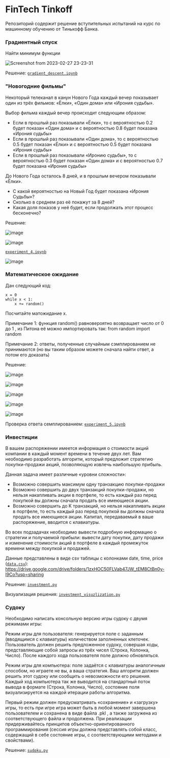 # FinTech Tinkoff

Репозиторий содержит решение вступительных испытаний на курс по машинному обучению от Тинькофф Банка.

### Градиентный спуск
Найти минимум функции

![Screenshot from 2023-02-27 23-23-31](https://user-images.githubusercontent.com/49916951/221677616-cd8fdf22-5f34-46f2-93cb-7c99d0ca9d68.png)

Решение: [`gradient_descent.ipynb`](https://github.com/bountyHntr/fintech_tinkoff/blob/master/gradient_descent.ipynb)

### "Новогодние фильмы"

Некоторый телеканал в канун Нового Года каждый вечер показывает один из трёх фильмов: «Ёлки», «Один дома» или «Ирония судьбы». 

Выбор фильма каждый вечер происходит следующим образом: 
- Если в прошлый раз показывали «Ёлки», то с вероятностью 0.2 будет показан «Один дома» и с вероятностью 0.8 будет показана «Ирония судьбы»
- Если в прошлый раз показывали «Один дома», то с вероятностью 0.5 будет показан «Ёлки» и с вероятностью 0.5 будет показана «Ирония судьбы»
- Если в прошлый раз показывали «Иронию судьбы», то с вероятностью 0.3 будет показан «Один дома» и с вероятностью 0.7 будет показана «Ирония судьбы»

 До Нового Года осталось 8 дней, и в прошлым вечером показывали «Ёлки». 

 - С какой вероятностью на Новый Год будет показана «Ирония Судьбы»? 
 - Сколько   в среднем   раз её покажут за 8 дней? 
 - Какая доля показов у неё будет, если продолжать этот процесс бесконечно?
 
Решение:

![image](https://user-images.githubusercontent.com/49916951/221678387-c9d6661e-6eaa-495f-baaf-a7ff0fc16789.png)

![image](https://user-images.githubusercontent.com/49916951/221678566-e33be9b5-495b-4c2a-8c1e-f0406d003246.png)

[`experiment_4.ipynb`](https://github.com/bountyHntr/fintech_tinkoff/blob/master/experiment_4.ipynb)

![image](https://user-images.githubusercontent.com/49916951/221678891-660051e5-9afe-43ba-8790-bbc549760aed.png)

### Математическое ожидание
Дан следующий код:
``` python3
x = 0
while x < 1:
    x += random()
```

Посчитайте матожидание x.

Примечание 1: функция random() равновероятно возвращает число от  0  до  1  , из Питона её можно импортировать так:  from  random  import  random

Примечание 2:  ответы, полученные случайным сэмплированием не принимаются (но вы таким образом можете сначала найти ответ, а потом его доказать)

Решение:

![image](https://user-images.githubusercontent.com/49916951/221679576-499a24c3-0a36-41f4-94c2-b04b5e659ce7.png)

![image](https://user-images.githubusercontent.com/49916951/221679658-9f0673a8-e89a-4e64-a080-7a60d553ea39.png)

![image](https://user-images.githubusercontent.com/49916951/221679680-52c6bc35-2c78-47c0-8172-f994870019a5.png)

![image](https://user-images.githubusercontent.com/49916951/221680162-ecb51c29-cca4-425a-afa1-2e00e0843503.png)

![image](https://user-images.githubusercontent.com/49916951/221680041-1842fcdf-5fe4-4763-8f17-fd7041b91fcb.png)

Проверка ответа семплированием: [`experiment_5.ipynb`](https://github.com/bountyHntr/fintech_tinkoff/blob/master/experiment_5.ipynb)

### Инвестиции
В вашем распоряжении имеется информация о стоимости акций компании в каждый момент времени в течение двух лет. Вам необходимо разработать алгоритм, который предложит стратегию покупки-продажи акций, позволяющую извлечь наибольшую прибыль. 

Данная задача имеет различные «уровни сложности»: 
- Возможно совершить максимум одну транзакцию покупки-продажи 
- Возможно совершить до двух транзакций покупки-продажи, но нельзя накапливать акции в портфеле, то есть каждый раз перед покупкой вы должны сначала продать все имеющиеся акции. 
- Возможно совершить до K транзакций, но нельзя накапливать акции в портфеле, то есть каждый раз перед покупкой вы должны сначала продать все имеющиеся акции. Капитал, передаваемый в ваше распоряжение, вводится с клавиатуры. 

Во всех подзадачах необходимо вывести подробную информацию о стратегии и получаемой прибыли: вывести дату покупки, дату продажи и изменение стоимости акций в портфеле в каждый промежуток времени между покупкой и продажей. 

Данные представлены в виде csv таблицы с колонками date, time, price ([`data.csv`](https://github.com/bountyHntr/fintech_tinkoff/blob/master/data.csv)): https://drive.google.com/drive/folders/1zxHOC50FLVab47JW_tEM8CtBn0y-l9Co?usp=sharing 

Решение: [`investment.py`](https://github.com/bountyHntr/fintech_tinkoff/blob/master/investment.py)

Визуализация решения: [`investment_visuzlization.py`](https://github.com/bountyHntr/fintech_tinkoff/blob/master/investment_visualization.ipynb)

### Судоку
Необходимо написать консольную версию игры судоку с двумя режимами игры: 

Режим игры для пользователя: генерируется поле с заданным (вводящимся с клавиатуры) количеством заполненных клеточек. Пользователь должен решить предложенное судоку, совершая ходы, представляющие собой запросы из трёх чисел (Строка, Колонка, Число). После каждого хода пользователя поле должно обновляться.

Режим игры для компьютера: поле задаётся с клавиатуры аналогичным способом, но играете не вы, а ваша стратегия. Ваш алгоритм должен решить этот судоку или сообщить о невозможности его решения. Каждый ход компьютера так же выводится на стандартный поток вывода в формате (Строка, Колонка, Число), состояние поля визуализируется на каждой итерации работы алгоритма. 

Первый режим должен предусматривать «сохранение» и «загрузку» игры, то есть при игре игра может быть в любой момент завершена пользователем и сохранена в виде файла   .pkl   , а также загружена из соответствующего файла и продолжена. При реализации придерживайтесь принципов объектно-ориентированного программирования (сессия игры должна представлять собой класс, содержащий в себе состояние игры, с соответствующими методами и свойствами). 

Решение: [`sudoku.py`](https://github.com/bountyHntr/fintech_tinkoff/blob/master/sudoku.py)
